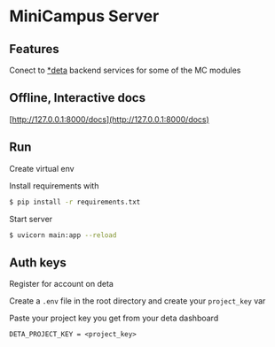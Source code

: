 # MiniCampus Server

## Features
Conect to [*deta]() backend services for some of the MC modules

## Offline, Interactive docs
[http://127.0.0.1:8000/docs](http://127.0.0.1:8000/docs)

## Run
Create virtual env

Install requirements with
```bash
$ pip install -r requirements.txt
```

Start server
```bash
$ uvicorn main:app --reload
```

## Auth keys
Register for account on deta

Create a `.env` file in the root directory and create your `project_key` var

Paste your project key you get from your deta dashboard
```
DETA_PROJECT_KEY = <project_key>
```